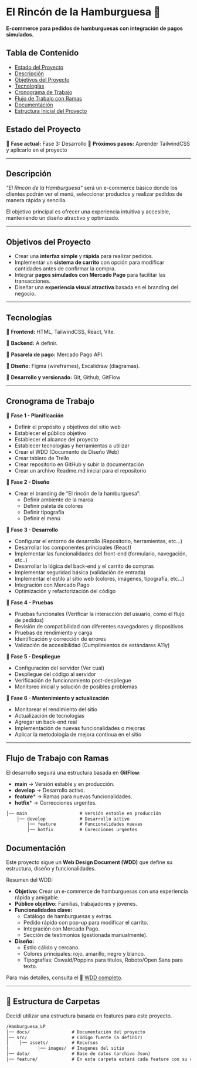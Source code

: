 # **El Rincón de la Hamburguesa 🍔**
**E-commerce para pedidos de hamburguesas con integración de pagos simulados.**

## Tabla de Contenido
- [Estado del Proyecto](#estado-del-proyecto)
- [Descripción](#descripción)
- [Objetivos del Proyecto](#objetivos-del-proyecto)
- [Tecnologías](#tecnologías)
- [Cronograma de Trabajo](#cronograma-de-trabajo)
- [Flujo de Trabajo con Ramas](#flujo-de-trabajo-con-ramas)
- [Documentación](#documentación)
- [Estructura Inicial del Proyecto](#estructura-inicial-del-proyecto)



## Estado del Proyecto
📌 **Fase actual:** Fase 3: Desarrollo
📌 **Próximos pasos:** Aprender TailwindCSS y aplicarlo en el proyecto

---

## Descripción
*"El Rincón de la Hamburguesa"* será un e-commerce básico donde los clientes podrán ver el menú, seleccionar productos y realizar pedidos de manera rápida y sencilla.

El objetivo principal es ofrecer una experiencia intuitiva y accesible, manteniendo un diseño atractivo y optimizado.

---

## Objetivos del Proyecto

- Crear una **interfaz simple** y **rápida** para realizar pedidos.
- Implementar un **sistema de carrito** con opción para modificar cantidades antes de confirmar la compra.
- Integrar **pagos simulados con Mercado Pago** para facilitar las transacciones.
- Diseñar una **experiencia visual atractiva** basada en el branding del negocio.

---

## Tecnologías

🔹 **Frontend:** HTML, TailwindCSS, React, Vite.

🔹 **Backend:** A definir.

🔹 **Pasarela de pago:** Mercado Pago API.

🔹 **Diseño:** Figma (wireframes), Excalidraw (diagramas).

🔹 **Desarrollo y versionado:** Git, Github, GitFlow


---

## Cronograma de Trabajo

🔹 **Fase 1 - Planificación**

- Definir el propósito y objetivos del sitio web
- Establecer el público objetivo
- Establecer el alcance del proyecto
- Establecer tecnologías y herramientas a utilizar
- Crear el WDD (Documento de Diseño Web)
- Crear tablero de Trello
- Crear repositorio en GitHub y subir la documentación
- Crear un archivo Readme.md inicial para el repositorio


🔹 **Fase 2 - Diseño**

- Crear el branding de “El rincón de la hamburguesa”:
    - Definir ambiente de la marca
    - Definir paleta de colores
    - Definir tipografía
    - Definir el menú


🔹 **Fase 3 - Desarrollo**

- Configurar el entorno de desarrollo (Repositorio, herramientas, etc…)
- Desarrollar los componentes principales (React)
- Implementar las funcionalidades del front-end (formulario, navegación, etc..)
- Desarrollar la lógica del back-end y el carrito de compras
- Implementar seguridad básica (validación de entrada)
- Implementar el estilo al sitio web (colores, imágenes, tipografía, etc…)
- Integración con Mercado Pago
- Optimización y refactorización del código


🔹 **Fase 4 - Pruebas**

- Pruebas funcionales (Verificar la interacción del usuario, como el flujo de pedidos)
- Revisión de compatibilidad con diferentes navegadores y dispositivos
- Pruebas de rendimiento y carga
- Identificación y corrección de errores
- Validación de accesibilidad (Cumplimientos de estándares A11y)


🔹 **Fase 5 - Despliegue**

- Configuración del servidor (Ver cual)
- Despliegue del código al servidor
- Verificación de funcionamiento post-despliegue
- Monitoreo inicial y solución de posibles problemas


🔹 **Fase 6 - Mantenimiento y actualización**

- Monitorear el rendimiento del sitio
- Actualización de tecnologías
- Agregar un back-end real
- Implementación de nuevas funcionalidades o mejoras
- Aplicar la metodología de mejora continua en el sitio




---

## Flujo de Trabajo con Ramas

El desarrollo seguirá una estructura basada en **GitFlow**:

- **main** → Versión estable y en producción.
- **develop** → Desarrollo activo.
- **feature*** → Ramas para nuevas funcionalidades.
- **hotfix*** → Correcciones urgentes.

```txt
│── main                    # Versión estable en producción
    │── develop             # Desarrollo activo
        │── feature         # Funcionalidades nuevas
        │── hotfix          # Corecciones urgentes

```

## Documentación

Este proyecto sigue un **Web Design Document (WDD)** que define su estructura, diseño y funcionalidades.

Resumen del WDD:
- **Objetivo:** Crear un e-commerce de hamburguesas con una experiencia rápida y amigable.
- **Público objetivo:** Familias, trabajadores y jóvenes.
- **Funcionalidades clave:**
  - Catálogo de hamburguesas y extras.
  - Pedido rápido con pop-up para modificar el carrito.
  - Integración con Mercado Pago.
  - Sección de testimonios (gestionada manualmente).
- **Diseño:**
  - Estilo cálido y cercano.
  - Colores principales: rojo, amarillo, negro y blanco.
  - Tipografías: Oswald/Poppins para títulos, Roboto/Open Sans para texto.

Para más detalles, consulta el 📄 [WDD completo](/docs/WDD%20-%20El%20Rincón%20de%20la%20hamburguesa%20.pdf).



___
## 📂 **Estructura de Carpetas**

Decidí utilizar una estructura basada en features para este proyecto.


```txt
/Hamburguesa_LP
│── docs/                # Documentación del proyecto
│── src/                 # Código fuente (a definir)
│    │── assets/         # Recursos
│           │── images/  # Imagenes del sitio
│── data/                # Base de datos (archivo Json)
│── feature/             # En esta carpeta estará cada feature con su carpeta propia